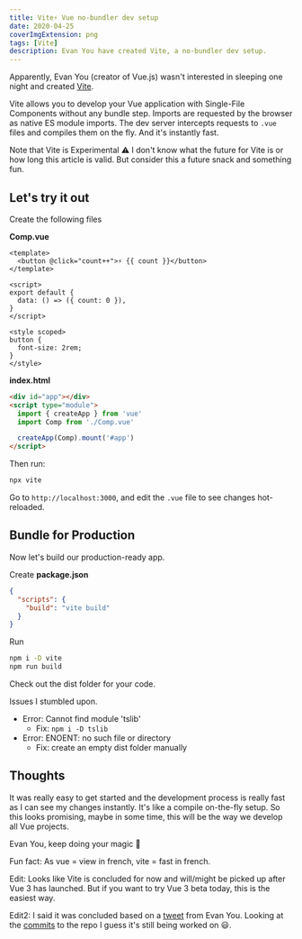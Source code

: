 ```yaml
---
title: Vite⚡ Vue no-bundler dev setup
date: 2020-04-25
coverImgExtension: png
tags: [Vite]
description: Evan You have created Vite, a no-bundler dev setup.
---
```


Apparently, Evan You (creator of Vue.js) wasn't interested in sleeping one night and created [Vite](https://github.com/vuejs/vite).

<script setup>
import Tweet from '../components/Tweet.vue'
</script>
<Tweet id="1252173663199277058"/>

Vite allows you to develop your Vue application with Single-File Components without any bundle step. Imports are requested by the browser as native ES module imports. The dev server intercepts requests to `.vue` files and compiles them on the fly. And it's instantly fast.

Note that Vite is Experimental ⚠️ I don't know what the future for Vite is or how long this article is valid. But consider this a future snack and something fun.

## Let's try it out

Create the following files

**Comp.vue**

```vue
<template>
  <button @click="count++">⚡ {{ count }}</button>
</template>

<script>
export default {
  data: () => ({ count: 0 }),
}
</script>

<style scoped>
button {
  font-size: 2rem;
}
</style>
```

**index.html**

```html
<div id="app"></div>
<script type="module">
  import { createApp } from 'vue'
  import Comp from './Comp.vue'

  createApp(Comp).mount('#app')
</script>
```

Then run:

```bash
npx vite
```

Go to `http://localhost:3000`, and edit the `.vue` file to see changes hot-reloaded.

## Bundle for Production

Now let's build our production-ready app.

Create **package.json**

```json
{
  "scripts": {
    "build": "vite build"
  }
}
```

Run

```bash
npm i -D vite
npm run build
```

Check out the dist folder for your code.

Issues I stumbled upon.

- Error: Cannot find module 'tslib'
  - Fix: `npm i -D tslib`
- Error: ENOENT: no such file or directory
  - Fix: create an empty dist folder manually

## Thoughts

It was really easy to get started and the development process is really fast as I can see my changes instantly. It's like a compile on-the-fly setup. So this looks promising, maybe in some time, this will be the way we develop all Vue projects.

Evan You, keep doing your magic 🧙

Fun fact: As vue = view in french, vite = fast in french.

Edit: Looks like Vite is concluded for now and will/might be picked up after Vue 3 has launched. But if you want to try Vue 3 beta today, this is the easiest way.

Edit2: I said it was concluded based on a [tweet](https://twitter.com/youyuxi/status/1253832934152376326) from Evan You. Looking at the [commits](https://github.com/vuejs/vite/commits/master) to the repo I guess it's still being worked on 😃.
